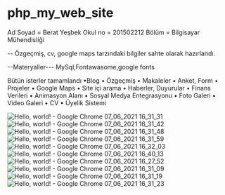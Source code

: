 # php_my_web_site

Ad Soyad = Berat Yeşbek 
Okul no = 201502212 
Bölüm = Bilgisayar Mühendisliği


-- Özgeçmiş, cv, google maps tarzındaki bilgiler sahte olarak hazırlandı.

--Materyaller---
MySql,Fontawasome,google fonts


Bütün isterler tamamlandı
 •Blog
•	Özgeçmiş
•	Makaleler
•	Anket, Form
•	Projeler
•	Google Maps
•	Site içi arama
•	Haberler, Duyurular
•	Finans Verileri
•	Animasyon Alanı
•	Sosyal Medya Entegrasyonu
•	Foto Galeri
•	Video Galeri
•	CV
•	Üyelik Sistemi



![Hello, world! - Google Chrome 07_06_2021 16_31_31](https://user-images.githubusercontent.com/77804034/121026763-162a3080-c7af-11eb-9ea1-6d5026f43f1e.png)
![Hello, world! - Google Chrome 07_06_2021 16_31_42](https://user-images.githubusercontent.com/77804034/121026774-19252100-c7af-11eb-8ce4-a1d4f71847eb.png)
![Hello, world! - Google Chrome 07_06_2021 16_31_48](https://user-images.githubusercontent.com/77804034/121026813-1f1b0200-c7af-11eb-9d8e-c06844cb6d8b.png)
![Hello, world! - Google Chrome 07_06_2021 16_31_59](https://user-images.githubusercontent.com/77804034/121026880-2e9a4b00-c7af-11eb-8266-54c67b7748f7.png)
![Hello, world! - Google Chrome 07_06_2021 16_32_03](https://user-images.githubusercontent.com/77804034/121026921-3823b300-c7af-11eb-9fb9-8f786f4d1c3c.png)
![Hello, world! - Google Chrome 07_06_2021 16_40_13](https://user-images.githubusercontent.com/77804034/121026937-3b1ea380-c7af-11eb-8a71-f1426a929d45.png)
![Hello, world! - Google Chrome 07_06_2021 16_27_52](https://user-images.githubusercontent.com/77804034/121026947-3f4ac100-c7af-11eb-92f5-cc272e1f4a31.png)
![Hello, world! - Google Chrome 07_06_2021 16_31_09](https://user-images.githubusercontent.com/77804034/121026976-440f7500-c7af-11eb-9301-9737253673dd.png)
![Hello, world! - Google Chrome 07_06_2021 16_31_19](https://user-images.githubusercontent.com/77804034/121026994-496cbf80-c7af-11eb-97c2-49365fc99d44.png)
![Hello, world! - Google Chrome 07_06_2021 16_31_23](https://user-images.githubusercontent.com/77804034/121027025-51c4fa80-c7af-11eb-9182-71def2a85620.png)
